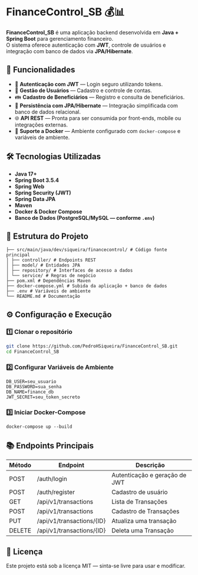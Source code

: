# FinanceControl_SB 💰📊

**FinanceControl_SB** é uma aplicação backend desenvolvida em **Java + Spring Boot** para gerenciamento financeiro.  
O sistema oferece autenticação com **JWT**, controle de usuários e integração com banco de dados via **JPA/Hibernate**.

## 🚀 Funcionalidades

- 🔑 **Autenticação com JWT** — Login seguro utilizando tokens.
- 👤 **Gestão de Usuários** — Cadastro e controle de contas.
- 👪 **Cadastro de Beneficiários** — Registro e consulta de beneficiários.
- 💾 **Persistência com JPA/Hibernate** — Integração simplificada com banco de dados relacional.
- 🌐 **API REST** — Pronta para ser consumida por front-ends, mobile ou integrações externas.
- 🐳 **Suporte a Docker** — Ambiente configurado com `docker-compose` e variáveis de ambiente.

## 🛠️ Tecnologias Utilizadas

- **Java 17+**
- **Spring Boot 3.5.4**
- **Spring Web**
- **Spring Security (JWT)**
- **Spring Data JPA**
- **Maven**
- **Docker & Docker Compose**
- **Banco de Dados (PostgreSQL/MySQL — conforme `.env`)**

## 📂 Estrutura do Projeto

```
├── src/main/java/dev/siqueira/financecontrol/ # Código fonte principal
│ ├── controller/ # Endpoints REST
│ ├── model/ # Entidades JPA
│ ├── repository/ # Interfaces de acesso a dados
│ └── service/ # Regras de negócio
├── pom.xml # Dependências Maven
├── docker-compose.yml # Subida da aplicação + banco de dados
├── .env # Variáveis de ambiente
└── README.md # Documentação
```

## ⚙️ Configuração e Execução

### 1️⃣ Clonar o repositório
```bash
git clone https://github.com/PedroHSiqueira/FinanceControl_SB.git
cd FinanceControl_SB

```

### 2️⃣ Configurar Variáveis de Ambiente
```
DB_USER=seu_usuario
DB_PASSWORD=sua_senha
DB_NAME=finance_db
JWT_SECRET=seu_token_secreto
```

### 3️⃣ Iniciar Docker-Compose
```
docker-compose up --build
```

## 📚 Endpoints Principais
| Método | Endpoint                  | Descrição                     |
|--------|---------------------------|-------------------------------|
| POST   | /auth/login               | Autenticação e geração de JWT |
| POST   | /auth/register            | Cadastro de usuário           |
| GET    | /api/v1/transactions      | Lista de Transações           |
| POST   | /api/v1/transactions      | Cadastro de Transações        |
| PUT    | /api/v1/transactions/{ID} | Atualiza uma transação        |
| DELETE | /api/v1/transactions/{ID} | Deleta uma Transação          |


## 📜 Licença

Este projeto está sob a licença MIT — sinta-se livre para usar e modificar.

